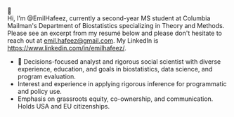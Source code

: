 👋  
Hi, I’m @EmilHafeez, currently a second-year MS student at Columbia Mailman's Department of Biostatistics specializing in Theory and Methods. Please see an excerpt from my resumé below and please don't hesitate to reach out at emil.hafeez@gmail.com. My LinkedIn is https://www.linkedin.com/in/emilhafeez/. 

- 🌱 Decisions-focused analyst and rigorous social scientist with diverse experience, education, and goals in biostatistics, data science, and program evaluation. 
- Interest and experience in applying rigorous inference for programmatic and policy use. 
- Emphasis on grassroots equity, co-ownership, and communication. Holds USA and EU citizenships.


<!---
EmilHafeez/EmilHafeez is a ✨ special ✨ repository because its `README.md` (this file) appears on your GitHub profile.
You can click the Preview link to take a look at your changes.
--->
